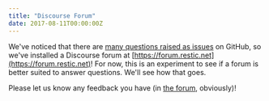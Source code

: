 ```yaml
---
title: "Discourse Forum"
date: 2017-08-11T00:00:00Z
---
```


We've noticed that there are [many questions raised as issues](https://github.com/restic/restic/issues?q=is%3Aissue%20label%3Aquestion) on GitHub, so we've installed a Discourse forum at [https://forum.restic.net](https://forum.restic.net)! For now, this is an experiment to see if a forum is better suited to answer questions. We'll see how that goes.

Please let us know any feedback you have (in [the forum](https://forum.restic.net), obviously)!
